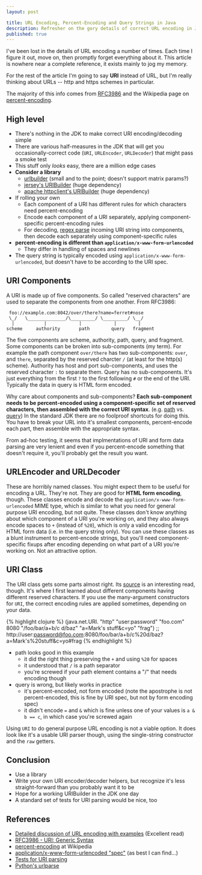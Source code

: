 ```yaml
---
layout: post

title: URL Encoding, Percent-Encoding and Query Strings in Java
description: Refresher on the gory details of correct URL encoding in Java.
published: true
---
```


I've been lost in the details of URL encoding a number of times.  Each time I
figure it out, move on, then promptly forget everything about it.  This article
is nowhere near a complete reference, it exists mainly to jog my memory.

For the rest of the article I'm going to say __URI__ instead of URL, but I'm
really thinking about URLs -- http and https schemes in particular.

The majority of this info comes from
[RFC3986](http://tools.ietf.org/html/rfc3986) and the Wikipedia page on
[percent-encoding](http://en.wikipedia.org/wiki/Percent-encoding).

## High level

* There's nothing in the JDK to make correct URI encoding/decoding simple
* There are various half-measures in the JDK that will get you occasionally-correct
  code (`URI`, `URLEncoder`, `URLDecoder`) that might pass a smoke test
* This stuff only _looks_ easy, there are a million edge cases
* __Consider a library__
  * [urlbuilder](https://github.com/mikaelhg/urlbuilder) (small and to the point; doesn't support matrix params?)
  * [jersey's URIBuilder](https://jersey.java.net/apidocs/2.0/jersey/javax/ws/rs/core/UriBuilder.html) (huge dependency)
  * [apache httpclient's URIBuilder](http://hc.apache.org/httpcomponents-client-ga/httpclient/apidocs/org/apache/http/client/utils/URIBuilder.html) (huge dependency)
* If rolling your own
  * Each component of a URI has different rules for which characters need
    percent-encoding
  * Encode each component of a URI separately, applying component-specific
    percent-encoding rules
  * For decoding, [regex parse](http://tools.ietf.org/html/rfc3986#appendix-B)
    incoming URI string into components, then decode each separately using
    component-specific rules
* __percent-encoding is different than `application/x-www-form-urlencoded`__
  * They differ in handling of spaces and newlines
* The query string is typically encoded using
  `application/x-www-form-urlencoded`, but doesn't have to be according to the
  URI spec.

## URI Components

A URI is made up of five components.  So called "reserved characters" are used
to separate the components from one another. From RFC3986:

     foo://example.com:8042/over/there?name=ferret#nose
     \_/   \______________/\_________/ \_________/ \__/
      |           |            |            |        |
    scheme     authority       path        query   fragment

The five components are scheme, authority, path, query, and fragment.  Some
components can be broken into sub-components (my term).  For example the path
component `over/there` has two sub-components: `over`, and `there`, separated
by the reserved charcter `/` (at least for the http(s) scheme).  Authority has
host and port sub-components, and uses the reserved character `:` to separate
them.  Query has no sub-components.  It's just everything from the first `?` to
the first following `#` or the end of the URI.  Typically the data in query is
HTML form encoded.

Why care about components and sub-components?  __Each sub-component needs to be
percent-encoded using a component-specific set of reserved characters, then
assembled with the correct URI syntax__.  (e.g.
[path](http://tools.ietf.org/html/rfc3986#section-3.3) vs.
[query](http://tools.ietf.org/html/rfc3986#section-3.4)) In the standard JDK
there are no foolproof shortcuts for doing this.  You have to break your URL
into it's smallest components, percent-encode each part, then assemble with the
appropriate syntax.

From ad-hoc testing, it seems that implmentations of URI and form data parsing
are very lenient and even if you percent-encode something that doesn't require
it, you'll probably get the result you want.

## URLEncoder and URLDecoder

These are horribly named classes.  You might expect them to be useful for
encoding a URL.  They're not.  They are good for __HTML form encoding__,
though.  These classes encode and decode the
`application/x-www-form-urlencoded` MIME type, which is similar to what you
need for general purpose URI encoding, but not quite.  These classes don't know
anything about which component of a URI you're working on, and they also always
encode spaces to `+` (instead of `%20`), which is only a valid encoding for
HTML form data (i.e. in the query string only).  You can use these classes as a
blunt instrument to percent-encode strings, but you'll need component-specific
fixups after encoding depending on what part of a URI you're working on.  Not
an attractive option.

## URI Class

The URI class gets some parts almost right.  Its
[source](http://grepcode.com/file/repository.grepcode.com/java/root/jdk/openjdk/6-b14/java/net/URI.java#URI)
is an interesting read, though.  It's where I first learned about different
components having different reserved characters.  If you use the many-argument
constructors for `URI`, the correct encoding rules are applied sometimes,
depending on your data.

{% highlight clojure %}
(java.net.URI. "http" "user:password" "foo.com" 8080 "/foo/bar/a+b/c d/baz" "a=Mark's stuff&c=yo" "frag")
;; http://user:password@foo.com:8080/foo/bar/a+b/c%20d/baz?a=Mark's%20stuff&c=yo#frag
{% endhighlight %}

* path looks good in this example
  * it did the right thing preserving the `+` and using `%20` for spaces
  * it understood that `/` is a path separator
  * you're screwed if your path element contains a "/" that needs encoding though
* query is wrong, but likely works in practice
  * it's percent-encoded, not form encoded (note the apostrophe is not
    percent-encoded, this is fine by URI spec, but not by form encoding spec)
  * it didn't encode `=` and `&` which is fine unless one of your values is
    `a & b == c`, in which case you're screwed again

Using `URI` to do general purpose URL encoding is not a viable option.  It does
look like it's a usable URI parser though, using the single-string constructor
and the `raw` getters.

## Conclusion

* Use a library
* Write your own URI encoder/decoder helpers, but recognize it's less
  straight-forward than you probably want it to be
* Hope for a working URIBuilder in the JDK one day
* A standard set of tests for URI parsing would be nice, too

## References

* [Detailed discussion of URL encoding with examples](http://blog.lunatech.com/2009/02/03/what-every-web-developer-must-know-about-url-encoding) (Excellent read)
* [RFC3986 - URI: Generic Syntax](http://tools.ietf.org/html/rfc3986)
* [percent-encoding](http://en.wikipedia.org/wiki/Percent-encoding) at Wikipedia
* [application/x-www-form-urlencoded "spec"](http://www.w3.org/TR/html401/interact/forms.html#h-17.13.4.1) (as best I can find...)
* [Tests for URI parsing](http://www.w3.org/wiki/UriTesting)
* [Python's urlparse](https://docs.python.org/2/library/urlparse.html)

